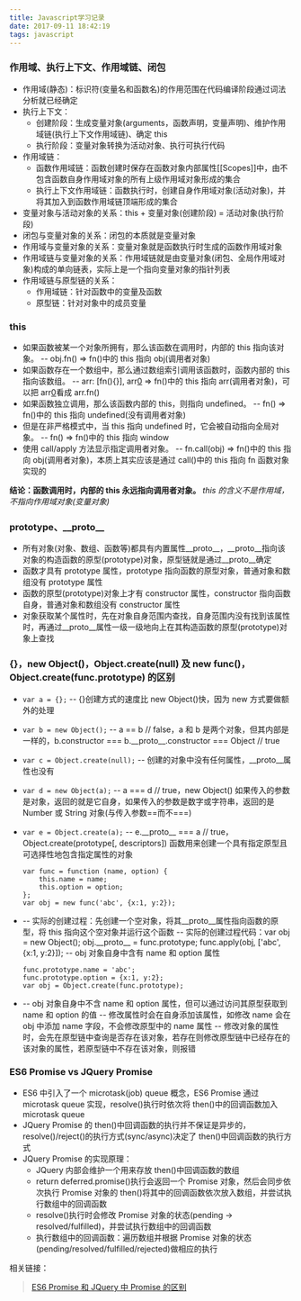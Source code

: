 ```yaml
---
title: Javascript学习记录
date: 2017-09-11 18:42:19
tags: javascript
---
```


### 作用域、执行上下文、作用域链、闭包

* 作用域(静态)：标识符(变量名和函数名)的作用范围在代码编译阶段通过词法分析就已经确定
* 执行上下文：
  * 创建阶段：生成变量对象(arguments，函数声明，变量声明)、维护作用域链(执行上下文作用域链)、确定 this
  * 执行阶段：变量对象转换为活动对象、执行可执行代码
* 作用域链：
  * 函数作用域链：函数创建时保存在函数对象内部属性[[Scopes]]中，由不包含函数自身作用域对象的所有上级作用域对象形成的集合
  * 执行上下文作用域链：函数执行时，创建自身作用域对象(活动对象)，并将其加入到函数作用域链顶端形成的集合
* 变量对象与活动对象的关系：this + 变量对象(创建阶段) = 活动对象(执行阶段)
* 闭包与变量对象的关系：闭包的本质就是变量对象
* 作用域与变量对象的关系：变量对象就是函数执行时生成的函数作用域对象
* 作用域链与变量对象的关系：作用域链就是由变量对象(闭包、全局作用域对象)构成的单向链表，实际上是一个指向变量对象的指针列表
* 作用域链与原型链的关系：
  * 作用域链：针对函数中的变量及函数
  * 原型链：针对对象中的成员变量

### this

* 如果函数被某一个对象所拥有，那么该函数在调用时，内部的 this 指向该对象。
  -- obj.fn() => fn()中的 this 指向 obj(调用者对象)
* 如果函数存在一个数组中，那么通过数组索引调用该函数时，函数内部的 this 指向该数组。
  -- arr: [fn(){}], arr[0]() => fn()中的 this 指向 arr(调用者对象)，可以把 arr[0]()看成 arr.fn()
* 如果函数独立调用，那么该函数内部的 this，则指向 undefined。
  -- fn() => fn()中的 this 指向 undefined(没有调用者对象)
* 但是在非严格模式中，当 this 指向 undefined 时，它会被自动指向全局对象。
  -- fn() => fn()中的 this 指向 window
* 使用 call/apply 方法显示指定调用者对象。
  -- fn.call(obj) => fn()中的 this 指向 obj(调用者对象)，本质上其实应该是通过 call()中的 this 指向 fn 函数对象实现的

**结论：函数调用时，内部的 this 永远指向调用者对象。**
_this 的含义不是作用域，不指向作用域对象(变量对象)_

### prototype、\_\_proto\_\_

* 所有对象(对象、数组、函数等)都具有内置属性\_\_proto\_\_，\_\_proto\_\_指向该对象的构造函数的原型(prototype)对象，原型链就是通过\_\_proto\_\_确定
* 函数才具有 prototype 属性，prototype 指向函数的原型对象，普通对象和数组没有 prototype 属性
* 函数的原型(prototype)对象上才有 constructor 属性，constructor 指向函数自身，普通对象和数组没有 constructor 属性
* 对象获取某个属性时，先在对象自身范围内查找，自身范围内没有找到该属性时，再通过\_\_proto\_\_属性一级一级地向上在其构造函数的原型(prototype)对象上查找

### {}，new Object()，Object.create(null) 及 new func()，Object.create(func.prototype) 的区别

* `var a = {};` -- {}创建方式的速度比 new Object()快，因为 new 方式要做额外的处理
* `var b = new Object();` -- a == b // false，a 和 b 是两个对象，但其内部是一样的，b.constructor === b.\_\_proto\_\_.constructor === Object // true
* `var c = Object.create(null);` -- 创建的对象中没有任何属性，\_\_proto\_\_属性也没有
* `var d = new Object(a);` -- a === d // true，new Object() 如果传入的参数是对象，返回的就是它自身，如果传入的参数是数字或字符串，返回的是 Number 或 String 对象(与传入参数==而不===)
* `var e = Object.create(a);` -- e.\_\_proto\_\_ === a // true，Object.create(prototype[, descriptors]) 函数用来创建一个具有指定原型且可选择性地包含指定属性的对象

      var func = function (name, option) {
          this.name = name;
          this.option = option;
      };
      var obj = new func('abc', {x:1, y:2});

* -- 实际的创建过程：先创建一个空对象，将其\_\_proto\_\_属性指向函数的原型，将 this 指向这个空对象并运行这个函数
  -- 实际的创建过程代码：var obj = new Object(); obj.\_\_proto\_\_ = func.prototype; func.apply(obj, ['abc', {x:1, y:2}]);
  -- obj 对象自身中含有 name 和 option 属性

      func.prototype.name = 'abc';
      func.prototype.option = {x:1, y:2};
      var obj = Object.create(func.prototype);

* -- obj 对象自身中不含 name 和 option 属性，但可以通过访问其原型获取到 name 和 option 的值
  -- 修改属性时会在自身添加该属性，如修改 name 会在 obj 中添加 name 字段，不会修改原型中的 name 属性
  -- 修改对象的属性时，会先在原型链中查询是否存在该对象，若存在则修改原型链中已经存在的该对象的属性，若原型链中不存在该对象，则报错

### ES6 Promise vs JQuery Promise

* ES6 中引入了一个 microtask(job) queue 概念，ES6 Promise 通过 microtask queue 实现，resolve()执行时依次将 then()中的回调函数加入 microtask queue
* JQuery Promise 的 then()中回调函数的执行并不保证是异步的，resolve()/reject()的执行方式(sync/async)决定了 then()中回调函数的执行方式
* JQuery Promise 的实现原理：
  * JQuery 内部会维护一个用来存放 then()中回调函数的数组
  * return deferred.promise()执行会返回一个 Promise 对象，然后会同步依次执行 Promise 对象的 then()将其中的回调函数依次放入数组，并尝试执行数组中的回调函数
  * resolve()执行时会修改 Promise 对象的状态(pending -> resolved/fulfilled)，并尝试执行数组中的回调函数
  * 执行数组中的回调函数：遍历数组并根据 Promise 对象的状态(pending/resolved/fulfilled/rejected)做相应的执行

相关链接：

> [ES6 Promise 和 JQuery 中 Promise 的区别](https://segmentfault.com/q/1010000008612124)
